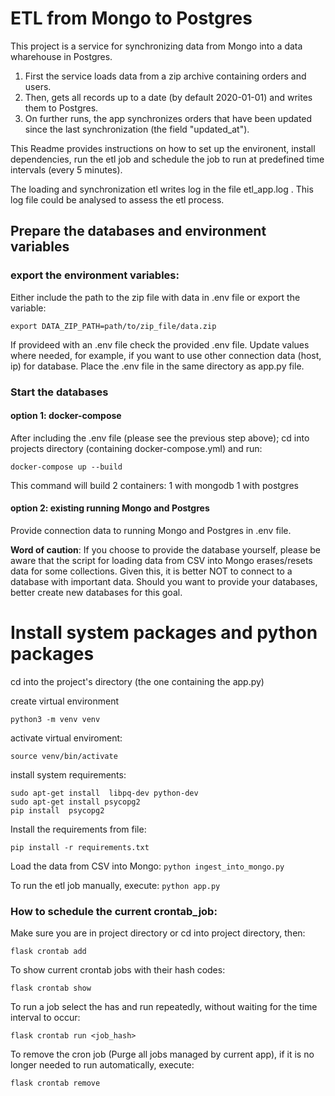 # ETL from Mongo to Postgres

This project is a service for synchronizing data from Mongo
 into a data wharehouse in Postgres. 
 
 1. First the service
 loads data from a zip archive containing orders and users.
 2. Then, gets all records up to a date (by default 2020-01-01)
 and writes them to Postgres. 
 3. On further runs, the app
 synchronizes orders that have been updated since the last
 synchronization (the field "updated_at").
 
 
This Readme provides instructions on how to
 set up the environent, install dependencies, 
 run the etl job and schedule the job to run at 
 predefined time intervals (every 5 minutes).

The loading and synchronization etl writes
 log in the file etl_app.log .
This log file could be analysed to assess the etl process.


## Prepare the databases and environment variables

### export the environment variables:
Either include the path to the zip file with data
in .env file or export the variable:

`export DATA_ZIP_PATH=path/to/zip_file/data.zip`

If provideed with an .env file check the provided .env file. 
Update values where needed, for example, if you want to use other 
connection data (host, ip) for database.
Place the .env file in the same directory as app.py file.


### Start the databases

#### option 1: docker-compose
After including the .env file (please see the previous step above);
cd into projects directory (containing docker-compose.yml)
and run:

`docker-compose up --build`

This command will build 2 containers: 
1 with mongodb
1 with postgres

#### option 2: existing running Mongo and Postgres 
Provide connection data to running
Mongo and Postgres in .env file. 

**Word of caution**: If you choose to provide the database yourself, 
please be aware that the script for loading data from CSV 
into Mongo erases/resets data for some collections. 
Given this, it is better NOT to connect to a database with important data.
Should you want to provide your databases, better
 create new databases for this goal.

# Install system packages and python packages

cd into the project's directory (the one containing the app.py)

create virtual environment

`python3 -m venv venv`

activate virtual enviroment:

`source venv/bin/activate`

install system requirements:

```
sudo apt-get install  libpq-dev python-dev
sudo apt-get install psycopg2
pip install  psycopg2
```

Install the requirements from file:

`pip install -r requirements.txt`

Load the data from CSV into Mongo:
`python ingest_into_mongo.py`

To run the etl job manually, execute:
`python app.py `

### How to schedule the current crontab_job: 
Make sure you are in project directory or 
cd into project directory, then:

`flask crontab add`

To show current crontab jobs with their hash codes:

`flask crontab show`

To run a job select the has and run repeatedly, 
without waiting for the time interval to occur:

`flask crontab run <job_hash>`

To remove the cron job (Purge all jobs managed by current app),
 if it is no longer needed to run automatically, 
 execute:

`flask crontab remove`